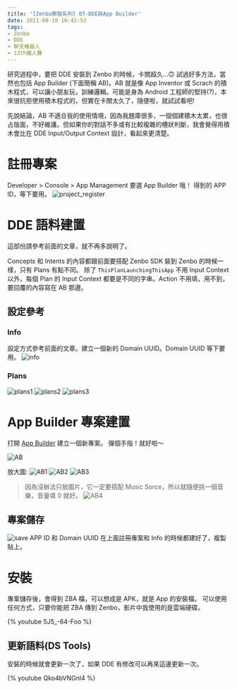 ```yaml
---
title: '[Zenbo開發系列] 07-DDE與App Builder'
date: 2021-08-10 16:42:53
tags:
- Zenbo
- DDE
- 聊天機器人
- 13th鐵人賽
---
```


研究過程中，要把 DDE 安裝到 Zenbo 的時候，卡關超久...🙃
試過好多方法，當然也包括 App Builder (下面簡稱 AB)。AB 就是像 App Inventor 或 Scrach 的積木程式，可以讓小朋友玩，訓練邏輯。可能是身為 Android 工程師的堅持(?)，本來很抗拒使用積木程式的，但實在卡關太久了，隨便啦，就試試看吧!
<!-- more -->

先說結論，AB 不適合我的使用情境，因為我題庫很多，一個個建積木太累，也很占版面，不好維護。但如果你的對話不多或有比較複雜的槽狀判斷，我會覺得用積木會比在 DDE Input/Output Context 設計，看起來更清楚。

# 註冊專案
Developer > Console > App Management
要選 App Builder 哦！
得到的 APP ID，等下要用。
![project_register](project_register.jpg)

# DDE 語料建置

這部份請參考前面的文章，就不再多說明了。

Concepts 和 Intents 的內容都跟前面要搭配 Zenbo SDK 裝到 Zenbo 的時候一樣，只有 Plans 有點不同。
除了 `ThisPlanLaunchingThisApp` 不用 Input Context 以外，每個 Plan 的 Input Context 都要是不同的字串。Action 不用填，用不到，要回覆的內容寫在 AB 那邊。

## 設定參考

### Info
設定方式參考前面的文章。建立一個新的 Domain UUID。Domain UUID 等下要用。
![info](info.png)

### Plans
![plans1](plans1.png)
![plans2](plans2.png)
![plans3](plans3.png)

# App Builder 專案建置
打開 [App Builder](https://zenbo.asus.com/developer/tools/app-builder.jsp) 建立一個新專案。
彈個手指！就好啦～

![AB](AB.png)

放大圖:
![AB1](AB1.png)
![AB2](AB2.png)
![AB3](AB3.png)
> 因為沒辦法只放圖片，它一定要搭配 Music Sorce，所以就隨便挑一個音樂，音量填 0 就好。
![AB4](AB4.png)

## 專案儲存
![save](save.jpg)
APP ID 和 Domain UUID 在上面註冊專案和 Info 的時候都建好了，複製貼上。

# 安裝
專案儲存後，會得到 ZBA 檔，可以想成是 APK，就是 App 的安裝檔。
可以使用任何方式，只要你能把 ZBA 傳到 Zenbo，影片中我使用的是雲端硬碟。

{% youtube 5J5_-64-Foo %}

## 更新語料(DS Tools)
安裝的時候就會更新一次了，如果 DDE 有修改可以再來這邊更新一次。

{% youtube Qko4bVNGnl4 %}
